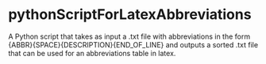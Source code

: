 # pythonScriptForLatexAbbreviations
A Python script that takes as input a .txt file with abbreviations in the form {ABBR}{SPACE}{DESCRIPTION}{END_OF_LINE} and outputs a sorted .txt file that can be used for an abbreviations table in latex.

